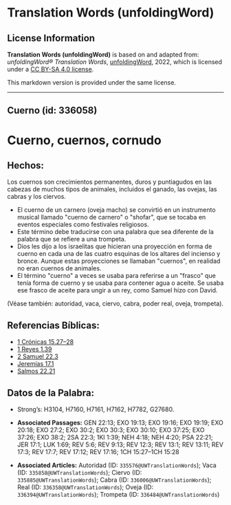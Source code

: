 # Translation Words (unfoldingWord)

## License Information

**Translation Words (unfoldingWord)** is based on and adapted from: _unfoldingWord® Translation Words_, [unfoldingWord](https://unfoldingword.org/utw), 2022, which is licensed under a [CC BY-SA 4.0 license](https://creativecommons.org/licenses/by-sa/4.0/legalcode.en).

This markdown version is provided under the same license.



--------------------------------

## Cuerno (id: 336058)

Cuerno, cuernos, cornudo
========================

Hechos:
-------

Los cuernos son crecimientos permanentes, duros y puntiagudos en las cabezas de muchos tipos de animales, incluidos el ganado, las ovejas, las cabras y los ciervos.

* El cuerno de un carnero (oveja macho) se convirtió en un instrumento musical llamado "cuerno de carnero" o "shofar", que se tocaba en eventos especiales como festivales religiosos.
* Este término debe traducirse con una palabra que sea diferente de la palabra que se refiere a una trompeta.
* Dios les dijo a los israelitas que hicieran una proyección en forma de cuerno en cada una de las cuatro esquinas de los altares del incienso y bronce. Aunque estas proyecciones se llamaban "cuernos", en realidad no eran cuernos de animales.
* El término "cuerno" a veces se usaba para referirse a un "frasco" que tenía forma de cuerno y se usaba para contener agua o aceite. Se usaba ese frasco de aceite para ungir a un rey, como Samuel hizo con David.

(Véase también: autoridad, vaca, ciervo, cabra, poder real, oveja, trompeta).

Referencias Bíblicas:
---------------------

* [1 Crónicas 15\.27–28](https://ref.ly/1Chr15:27-1Chr15:28)
* [1 Reyes 1\.39](https://ref.ly/1Kgs1:39)
* [2 Samuel 22\.3](https://ref.ly/2Sam22:3)
* [Jeremías 17\.1](https://ref.ly/Jer17:1)
* [Salmos 22\.21](https://ref.ly/Ps22:21)

Datos de la Palabra:
--------------------

* Strong’s: H3104, H7160, H7161, H7162, H7782, G27680\.

* **Associated Passages:** GEN 22:13; EXO 19:13; EXO 19:16; EXO 19:19; EXO 20:18; EXO 27:2; EXO 30:2; EXO 30:3; EXO 30:10; EXO 37:25; EXO 37:26; EXO 38:2; 2SA 22:3; 1KI 1:39; NEH 4:18; NEH 4:20; PSA 22:21; JER 17:1; LUK 1:69; REV 5:6; REV 9:13; REV 12:3; REV 13:1; REV 13:11; REV 17:3; REV 17:7; REV 17:12; REV 17:16; 1CH 15:27–1CH 15:28
* **Associated Articles:** Autoridad (ID: `335576@UWTranslationWords`); Vaca (ID: `335858@UWTranslationWords`); Ciervo (ID: `335885@UWTranslationWords`); Cabra (ID: `336006@UWTranslationWords`); Real (ID: `336358@UWTranslationWords`); Oveja (ID: `336394@UWTranslationWords`); Trompeta (ID: `336484@UWTranslationWords`)

